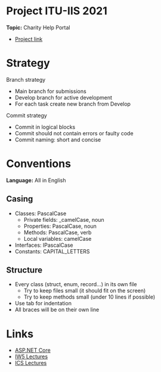 # Project ITU-IIS 2021
__Topic:__ Charity Help Portal
- [Project link](https://app-itu-iis-2021-web.azurewebsites.net)

# Strategy

Branch strategy
- Main branch for submissions
- Develop branch for active development
- For each task create new branch from Develop

Commit strategy
- Commit in logical blocks
- Commit should not contain errors or faulty code
- Commit naming: short and concise

# Conventions
__Language:__ All in English

## Casing
- Classes: PascalCase
	- Private fields: _camelCase, noun
	- Properties: PascalCase, noun
	- Methods: PascalCase, verb
	- Local variables: camelCase
- Interfaces: IPascalCase
- Constants: CAPITAL_LETTERS

## Structure
- Every class (struct, enum, record...) in its own file
	- Try to keep files small (it should fit on the screen)
	- Try to keep methods small (under 10 lines if possible)
- Use tab for indentation
- All braces will be on their own line

# Links
- [ASP.NET Core](https://github.com/aspnet/Home)
- [IW5 Lectures](https://github.com/FitIW/5)
- [ICS Lectures](https://github.com/nesfit/ICS)
